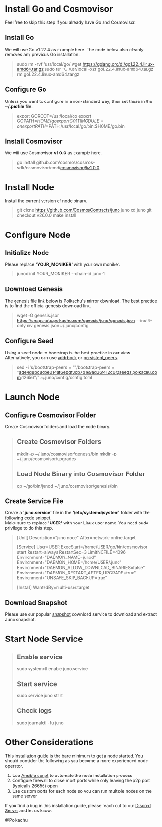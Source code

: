 # Install Go and Cosmovisor

Feel free to skip this step if you already have Go and Cosmovisor.

## Install Go

We will use Go v1.22.4 as example here. The code below also cleanly removes any previous Go installation.

> sudo rm -rvf /usr/local/go/
> wget https://golang.org/dl/go1.22.4.linux-amd64.tar.gz
> sudo tar -C /usr/local -xzf go1.22.4.linux-amd64.tar.gz
> rm go1.22.4.linux-amd64.tar.gz

## Configure Go

Unless you want to configure in a non-standard way, then set these in the __~/.profile__ file.

> export GOROOT=/usr/local/go
> export GOPATH=$HOME/go
> export GO111MODULE=on
> export PATH=$PATH:/usr/local/go/bin:$HOME/go/bin

## Install Cosmovisor

We will use Cosmovisor __v1.0.0__ as example here.

> go install github.com/cosmos/cosmos-sdk/cosmovisor/cmd/cosmovisor@v1.0.0

# Install Node

Install the current version of node binary.

> git clone https://github.com/CosmosContracts/juno juno
> cd juno
> git checkout v26.0.0
> make install

# Configure Node

## Initialize Node

Please replace __'YOUR_MONIKER'__ with your own moniker.

> junod init YOUR_MONIKER --chain-id juno-1

## Download Genesis

The genesis file link below is Polkachu's mirror download. The best practice is to find the official genesis download link.

> wget -O genesis.json https://snapshots.polkachu.com/genesis/juno/genesis.json --inet4-only
> mv genesis.json ~/.juno/config

## Configure Seed

Using a seed node to bootstrap is the best practice in our view.   
Alternatively, you can use [addrbook](https://polkachu.com/addrbooks/juno) or [persistent_peers](https://polkachu.com/live_peers/juno).

> sed -i 's/bootstrap-peers = ""/bootstrap-peers = "ade4d8bc8cbe014af6ebdf3cb7b1e9ad36f412c0@seeds.polkachu.com:12656"/' ~/.juno/config/config.toml

# Launch Node

## Configure Cosmovisor Folder

Create Cosmovisor folders and load the node binary.

> ## Create Cosmovisor Folders
> mkdir -p ~/.juno/cosmovisor/genesis/bin
> mkdir -p ~/.juno/cosmovisor/upgrades
> 
> ## Load Node Binary into Cosmovisor Folder
> cp ~/go/bin/junod ~/.juno/cosmovisor/genesis/bin

## Create Service File

Create a __'juno.service'__ file in the __'/etc/systemd/system'__ folder with the following code snippet.  
Make sure to replace __'USER'__ with your Linux user name. You need sudo privilege to do this step.

> [Unit]
> Description="juno node"
> After=network-online.target
> 
> [Service]
> User=USER
> ExecStart=/home/USER/go/bin/cosmovisor start
> Restart=always
> RestartSec=3
> LimitNOFILE=4096
> Environment="DAEMON_NAME=junod"
> Environment="DAEMON_HOME=/home/USER/.juno"
> Environment="DAEMON_ALLOW_DOWNLOAD_BINARIES=false"
> Environment="DAEMON_RESTART_AFTER_UPGRADE=true"
> Environment="UNSAFE_SKIP_BACKUP=true"
> 
> [Install]
> WantedBy=multi-user.target

## Download Snapshot

Please use our popular [snapshot](https://polkachu.com/tendermint_snapshots/juno) download service to download and extract Juno snapshot.

# Start Node Service

> ## Enable service
> sudo systemctl enable juno.service
> 
> ## Start service
> sudo service juno start
> 
> ## Check logs
> sudo journalctl -fu juno

# Other Considerations

This installation guide is the bare minimum to get a node started. You should consider the following as you become a more experienced node operator.

1. Use [Ansible script](https://github.com/polkachu/cosmos-validators) to automate the node installation process
2. Configure firewall to close most ports while only leaving the p2p port (typically 26656) open
3. Use custom ports for each node so you can run multiple nodes on the same server

If you find a bug in this installation guide, please reach out to our [Discord Server](https://discord.com/invite/b5nXFAsex2) and let us know.

@Polkachu
